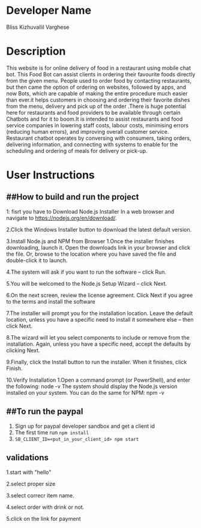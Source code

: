 <h1>Developer Name </h1> Bliss Kizhuvallil Varghese

<h1>Description </h1>

This website is for online delivery of food in a restaurant using mobile chat bot.
This Food Bot can assist clients in ordering their favourite foods directly from the given menu. People used to order food by contacting restaurants, but then came the option of ordering on websites, followed by apps, and now Bots, which are capable of making the entire procedure much easier than ever.it helps customers in choosing and ordering their favorite dishes from the menu, delivery and pick up of the order .There is huge potential here for restaurants and food providers to be available through certain Chatbots and for it to boom.It is intended to assist restaurants and food service companies in lowering staff costs, labour costs, minimising errors (reducing human errors), and improving overall customer service. Restaurant chatbot operates by conversing with consumers, taking orders, delivering information, and connecting with systems to enable for the scheduling and ordering of meals for delivery or pick-up.

<h1>User Instructions</h1>

<h2>##How to build and run the project</h2>

1: fisrt you have to Download Node.js Installer In a web browser and  navigate to https://nodejs.org/en/download/. 

2.Click the Windows Installer button to download the latest default version.

3.Install Node.js and NPM from Browser 1.Once the installer finishes downloading, launch it. Open the downloads link in your browser and click the file. Or, browse to the 
location where you have saved the file and double-click it to launch.

4.The system will ask if you want to run the software – click Run.

5.You will be welcomed to the Node.js Setup Wizard – click Next.

6.On the next screen, review the license agreement. Click Next if you agree to the terms and install the software

7.The installer will prompt you for the installation location. Leave the default location, unless you have a specific need to install it somewhere else – then click Next.

8.The wizard will let you select components to include or remove from the installation. Again, unless you have a specific need, accept the defaults by clicking Next.

9.Finally, click the Install button to run the installer. When it finishes, click Finish.

10.Verify Installation 1.Open a command prompt (or PowerShell), and enter the following: node -v The system 
should display the Node.js version installed on your system. You can do the same for NPM: npm -v


<h2>##To run the paypal</h2>

1. Sign up for paypal developer sandbox and get a client id
2. The first time run `npm install`
3. `SB_CLIENT_ID=<put_in_your_client_id> npm start`

<h2>validations</h2>

1.start with "hello"

2.select proper size

3.select correcr item name.

4.select order with drink or not.

5.click on the link for payment


